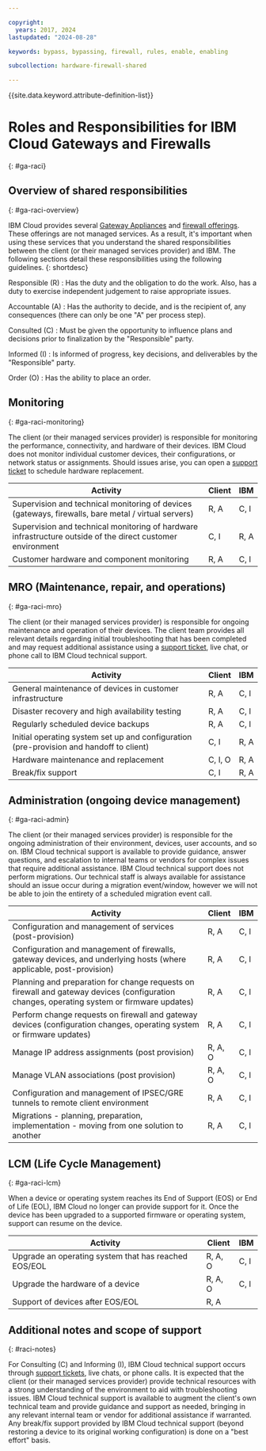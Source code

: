 ```yaml
---

copyright:
  years: 2017, 2024
lastupdated: "2024-08-28"

keywords: bypass, bypassing, firewall, rules, enable, enabling

subcollection: hardware-firewall-shared

---
```


{{site.data.keyword.attribute-definition-list}}

# Roles and Responsibilities for IBM Cloud Gateways and Firewalls
{: #ga-raci}

## Overview of shared responsibilities
{: #ga-raci-overview}

IBM Cloud provides several [Gateway Appliances](/docs/gateway-appliance?topic=gateway-appliance-getting-started-ga) and [firewall offerings](/docs/fortigate-10g?topic=fortigate-10g-exploring-firewalls). These offerings are not managed services. As a result, it's important when using these services that you understand the shared responsibilities between the client (or their managed services provider) and IBM. The following sections detail these responsibilities using the following guidelines.
{: shortdesc}

Responsible (R)
: Has the duty and the obligation to do the work. Also, has a duty to exercise independent judgement to raise appropriate issues.

Accountable (A)
: Has the authority to decide, and is the recipient of, any consequences (there can only be one "A" per process step).

Consulted (C)
: Must be given the opportunity to influence plans and decisions prior to finalization by the "Responsible" party.

Informed (I)
: Is informed of progress, key decisions, and deliverables by the "Responsible" party.

Order (O)
: Has the ability to place an order.

## Monitoring
{: #ga-raci-monitoring}

The client (or their managed services provider) is responsible for monitoring the performance, connectivity, and hardware of their devices. IBM Cloud does not monitor individual customer devices, their configurations, or network status or assignments. Should issues arise, you can open a [support ticket](/docs/gateway-appliance?topic=gateway-appliance-getting-help) to schedule hardware replacement. 

| Activity                                                                 | Client | IBM | 
|--------------------------------------------------------------------------|--------|-----|
| Supervision and technical monitoring of devices (gateways, firewalls, bare metal / virtual servers) | R, A    | C, I | 
| Supervision and technical monitoring of hardware infrastructure outside of the direct customer environment | C, I    | R, A |
| Customer hardware and component monitoring                                 | R, A    | C, I |                      

## MRO (Maintenance, repair, and operations)
{: #ga-raci-mro}

The client (or their managed services provider) is responsible for ongoing maintenance and operation of their devices. The client team provides all relevant details regarding initial troubleshooting that has been completed and may request additional assistance using a [support ticket](/docs/gateway-appliance?topic=gateway-appliance-getting-help), live chat, or phone call to IBM Cloud technical support.

| Activity                                                                 | Client | IBM | 
|--------------------------------------------------------------------------|--------|-----|
| General maintenance of devices in customer infrastructure                | R, A    | C, I |  
| Disaster recovery and high availability testing                            | R, A    | C, I |                      
| Regularly scheduled device backups                                      | R, A    | C, I |                      
| Initial operating system set up and configuration (pre-provision and handoff to client) | C, I    | R, A |                      
| Hardware maintenance and replacement                                       | C, I, O | R, A |                      
| Break/fix support                                                        | C, I    | R, A |                      

## Administration (ongoing device management)
{: #ga-raci-admin}

The client (or their managed services provider) is responsible for the ongoing administration of their environment, devices, user accounts, and so on. IBM Cloud technical support is available to provide guidance, answer questions, and escalation to internal teams or vendors for complex issues that require additional assistance. IBM Cloud technical support does not perform migrations. Our technical staff is always available for assistance should an issue occur during a migration event/window, however we will not be able to join the entirety of a scheduled migration event call. 

| Activity                                                                 | Client | IBM | 
|--------------------------------------------------------------------------|--------|-----|
| Configuration and management of services (post-provision)                 | R, A | C, I | 
| Configuration and management of firewalls, gateway devices, and underlying hosts (where applicable, post-provision) | R, A | C, I |                     
| Planning and preparation for change requests on firewall and gateway devices (configuration changes, operating system or firmware updates) | R, A | C, I |                     
| Perform change requests on firewall and gateway devices (configuration changes, operating system or firmware updates) | R, A | C, I |             
| Manage IP address assignments (post provision)                           | R, A, O | C, I |                     
| Manage VLAN associations (post provision)                                | R, A, O | C, I |                    
| Configuration and management of IPSEC/GRE tunnels to remote client environment | R, A | C, I |                    
| Migrations - planning, preparation, implementation - moving from one solution to another | R, A | C, I |                    

## LCM (Life Cycle Management)
{: #ga-raci-lcm}

When a device or operating system reaches its End of Support (EOS) or End of Life (EOL), IBM Cloud no longer can provide support for it. Once the device has been upgraded to a supported firmware or operating system, support can resume on the device.

| Activity                                                                 | Client | IBM | 
|--------------------------------------------------------------------------|--------|-----|
| Upgrade an operating system that has reached EOS/EOL                     | R, A, O | C, I |  
| Upgrade the hardware of a device                                         | R, A, O | C, I |                      
| Support of devices after EOS/EOL                                         | R, A    |     |                      

## Additional notes and scope of support
{: #raci-notes}

For Consulting (C) and Informing (I), IBM Cloud technical support occurs through [support tickets](/docs/gateway-appliance?topic=gateway-appliance-getting-help), live chats, or phone calls. It is expected that the client (or their managed services provider) provide technical resources with a strong understanding of the environment to aid with troubleshooting issues. IBM Cloud technical support is available to augment the client's own technical team and provide guidance and support as needed, bringing in any relevant internal team or vendor for additional assistance if warranted. Any break/fix support provided by IBM Cloud technical support (beyond restoring a device to its original working configuration) is done on a "best effort" basis.
